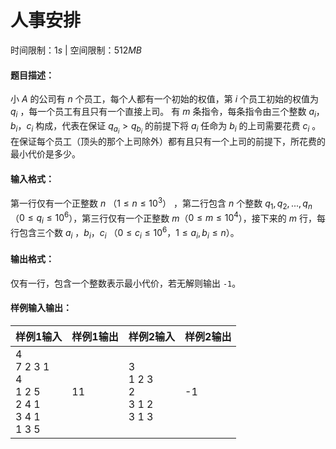 # 人事安排

时间限制：$1s$ | 空间限制：$512MB$

#### 题目描述：

小 $A$ 的公司有 $n$ 个员工，每个人都有一个初始的权值，第 $i$ 个员工初始的权值为  $q_i$ ，每一个员工有且只有一个直接上司。 有  $m$  条指令，每条指令由三个整数 $a_i$，$b_i$，$c_i$ 构成，代表在保证 $q_{a_i}\gt q_{b_i}$ 的前提下将 $a_i$ 任命为 $b_i$ 的上司需要花费 $c_i$ 。在保证每个员工（顶头的那个上司除外）都有且只有一个上司的前提下，所花费的最小代价是多少。



#### 输入格式：

第一行仅有一个正整数 $n$ （$1 \le n \le 10^3$） ，第二行包含 $n$ 个整数 $q_1,q_2,...,q_n$ （$0 \le q_i \le 10^6$），第三行仅有一个正整数 $m$（$0 \le m \le 10^4$），接下来的 $m$ 行，每行包含三个数 $a_i$ ，$b_i$，$c_i$ （$0 \le c_i \le 10^6$，$1 \le a_i,b_i \le n$）。



#### 输出格式：

仅有一行，包含一个整数表示最小代价，若无解则输出 `-1`。

#### 样例输入输出：

| 样例1输入                                                   | 样例1输出 | 样例2输入                             | 样例2输出 |
| ----------------------------------------------------------- | --------- | ------------------------------------- | --------- |
| 4<br/>7 2 3 1<br/>4<br/>1 2 5<br/>2 4 1<br/>3 4 1<br/>1 3 5 | 11        | 3<br/>1 2 3<br/>2<br/>3 1 2<br/>3 1 3 | -1        |